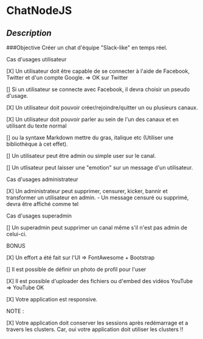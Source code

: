 # ChatNodeJS

## _Description_

###Objective Créer un chat d'équipe "Slack-like" en temps réel.

Cas d'usages utilisateur

[X] Un utilisateur doit être capable de se connecter à l'aide de Facebook, Twitter et d'un compte Google. => OK sur Twitter

[] Si un utilisateur se connecte avec Facebook, il devra choisir un pseudo d'usage.

[X] Un utilisateur doit pouvoir créer/rejoindre/quitter un ou plusieurs canaux.

[X] Un utilisateur doit pouvoir parler au sein de l'un des canaux et en utilisant du texte normal

[] ou la syntaxe Markdown mettre du gras, italique etc (Utiliser une bibliothèque à cet effet).

[] Un utilisateur peut être admin ou simple user sur le canal.

[] Un utlisateur peut laisser une "emotion" sur un message d'un utilisateur.


Cas d'usages administrateur

[X] Un administrateur peut supprimer, censurer, kicker, bannir et transformer un utilisateur en admin. - Un message censuré ou supprimé, devra être affiché comme tel

Cas d'usages superadmin

[] Un superadmin peut supprimer un canal même s'il n'est pas admin de celui-ci.

BONUS

[X] Un effort a été fait sur l'UI => FontAwesome + Bootstrap

[] Il est possible de définir un photo de profil pour l'user

[X] Il est possible d'uploader des fichiers ou d'embed des vidéos YouTube => YouTube OK

[X] Votre application est responsive.

NOTE :

[X] Votre application doit conserver les sessions après redémarrage et a travers les clusters. Car, oui votre application doit utiliser les clusters !!